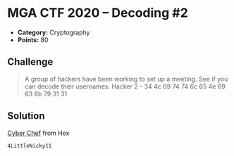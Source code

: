 # MGA CTF 2020 – Decoding #2

* **Category:** Cryptography
* **Points:** 80

## Challenge

> A group of hackers have been working to set up a meeting. See if you can decode their usernames. 
Hacker 2 - 34 4c 69 74 74 6c 65 4e 69 63 6b 79 31 31

## Solution

[Cyber Chef](https://gchq.github.io/CyberChef/) from Hex

```
4LittleNicky11
```